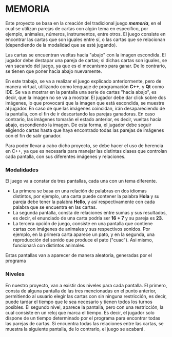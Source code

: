 # MEMORIA

Este proyecto se basa en la creación del tradicional juego ***memoria***, en el cual se utilizan parejas de cartas con algún tema en específico, por ejemplo, animales, números, instrumentos, entre otros. El juego consiste en encontrar las cartas que son iguales entre sí, o las cartas que se relacionan (dependiendo de la modalidad que se esté jugando).

Las cartas se encuentran vueltas hacia "abajo" con la imagen escondida. El jugador debe destapar una pareja de cartas; si dichas cartas son iguales, se van sacando del juego, ya que es el mecanismo para ganar. De lo contrario, se tienen que poner hacia abajo nuevamente.

En este trabajo, se va a realizar el juego explicado anteriormente, pero de manera virtual, utilizando como lenguaje de programación **C++**, y **Qt** como IDE.
Se va a mostrar en la pantalla una serie de cartas "hacia abajo", es decir, que la imagen no se va a mostrar. El jugador debe dar click sobre dos imágenes, lo que provocará que la imagen que está escondida, se muestre al jugador. En caso de que las imágenes coincidan, irán desapareciendo de la pantalla, con el fin de ir descartando las parejas ganadoras. En caso contrario, las imágenes tomarán el estado anterior, es decir, vueltas hacia abajo, escondiendo la imagen. De esta forma, el jugador debe seguir eligiendo cartas hasta que haya encontrado todas las parejas de imágenes con el fin de salir ganador.

Para poder llevar a cabo dicho proyecto, se debe hacer el uso de herencia en C++, ya que es necesaria para manejar las distintas clases que controlan cada pantalla, con sus diferentes imágenes y relaciones.

 
### Modalidades

El juego va a constar de tres pantallas, cada una con un tema diferente.
- La primera se basa en una relación de palabras en dos idiomas distintos, por ejemplo, una carta puede contener la palabra **Hola** y su pareja debe tener la palabra **Hello**, y así respectivamente con cada palabra que se encuentra en las cartas.
- La segunda pantalla, consta de relaciones entre sumas y sus resultados, es decir, el enunciado de una carta podría ser **16 + 7**  y su pareja es **23**.
- La tercera opción de juego, consiste en una pantalla que contiene cartas con imágenes de animales y sus respectivos sonidos. Por ejemplo, en la primera carta aparece un pato, y en la segunda, una reproducción del sonido que produce el pato ("cuac"). Asi mismo, funcionará con distintos animales.

Estas pantallas van a aparecer de manera aleatoria, generadas por el programa

### Niveles

En nuestro proyecto, van a existir dos niveles para cada pantalla. El primero, consta de alguna pantalla de las tres mencionadas en el punto anterior, permitiendo al usuario elegir las cartas con sin ninguna restricción, es decir, puede tardar el tiempo que le sea necesario y tienen todos los turnos posibles.
El segundo nivel, aparece la pantalla, pero con una restricción, la cual consiste en un reloj que marca el tiempo. Es decir, el jugador solo dispone de un tiempo determinado por el programa para encontrar todas las parejas de cartas. Si encuentra todas las relaciones entre las cartas, se muestra la siguiente pantalla, de lo contrario, el juego se acabará.

